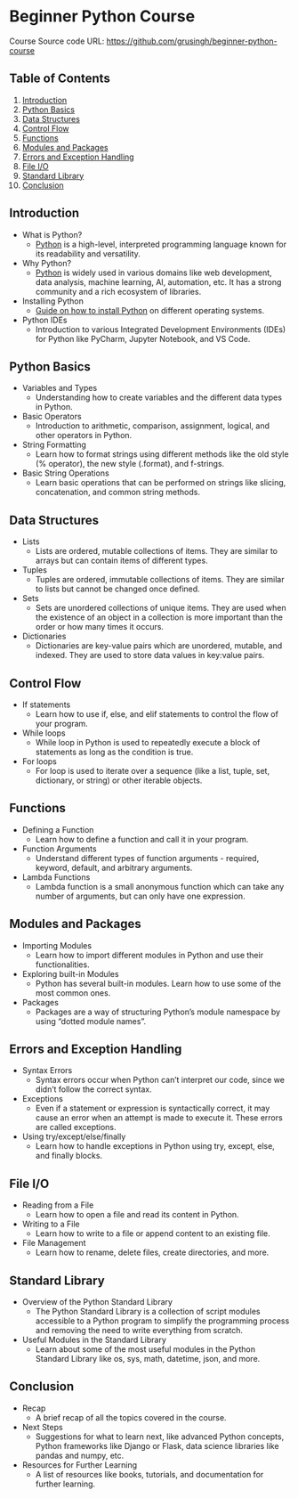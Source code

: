 # Beginner Python Course

Course Source code URL: https://github.com/grusingh/beginner-python-course

## Table of Contents

1. [Introduction](#introduction)
2. [Python Basics](#python-basics)
3. [Data Structures](#data-structures)
4. [Control Flow](#control-flow)
5. [Functions](#functions)
6. [Modules and Packages](#modules-and-packages)
7. [Errors and Exception Handling](#errors-and-exception-handling)
8. [File I/O](#file-io)
9. [Standard Library](#standard-library)
10. [Conclusion](#conclusion)

## Introduction
- What is Python? 
    - [Python](https://www.python.org/) is a high-level, interpreted programming language known for its readability and versatility.
- Why Python? 
    - [Python](https://www.python.org/) is widely used in various domains like web development, data analysis, machine learning, AI, automation, etc. It has a strong community and a rich ecosystem of libraries.
- Installing Python 
    - [Guide on how to install Python](https://realpython.com/installing-python/) on different operating systems.
- Python IDEs 
    - Introduction to various Integrated Development Environments (IDEs) for Python like PyCharm, Jupyter Notebook, and VS Code.

## Python Basics
- Variables and Types 
    - Understanding how to create variables and the different data types in Python.
- Basic Operators 
    - Introduction to arithmetic, comparison, assignment, logical, and other operators in Python.
- String Formatting 
    - Learn how to format strings using different methods like the old style (% operator), the new style (.format), and f-strings.
- Basic String Operations 
    - Learn basic operations that can be performed on strings like slicing, concatenation, and common string methods.

## Data Structures
- Lists 
    - Lists are ordered, mutable collections of items. They are similar to arrays but can contain items of different types.
- Tuples 
    - Tuples are ordered, immutable collections of items. They are similar to lists but cannot be changed once defined.
- Sets 
    - Sets are unordered collections of unique items. They are used when the existence of an object in a collection is more important than the order or how many times it occurs.
- Dictionaries 
    - Dictionaries are key-value pairs which are unordered, mutable, and indexed. They are used to store data values in key:value pairs.

## Control Flow
- If statements 
    - Learn how to use if, else, and elif statements to control the flow of your program.
- While loops 
    - While loop in Python is used to repeatedly execute a block of statements as long as the condition is true.
- For loops 
    - For loop is used to iterate over a sequence (like a list, tuple, set, dictionary, or string) or other iterable objects.

## Functions
- Defining a Function 
    - Learn how to define a function and call it in your program.
- Function Arguments 
    - Understand different types of function arguments - required, keyword, default, and arbitrary arguments.
- Lambda Functions 
    - Lambda function is a small anonymous function which can take any number of arguments, but can only have one expression.

## Modules and Packages
- Importing Modules 
    - Learn how to import different modules in Python and use their functionalities.
- Exploring built-in Modules 
    - Python has several built-in modules. Learn how to use some of the most common ones.
- Packages 
    - Packages are a way of structuring Python’s module namespace by using “dotted module names”.

## Errors and Exception Handling
- Syntax Errors 
    - Syntax errors occur when Python can’t interpret our code, since we didn’t follow the correct syntax.
- Exceptions 
    - Even if a statement or expression is syntactically correct, it may cause an error when an attempt is made to execute it. These errors are called exceptions.
- Using try/except/else/finally 
    - Learn how to handle exceptions in Python using try, except, else, and finally blocks.

## File I/O
- Reading from a File 
    - Learn how to open a file and read its content in Python.
- Writing to a File 
    - Learn how to write to a file or append content to an existing file.
- File Management 
    - Learn how to rename, delete files, create directories, and more.

## Standard Library
- Overview of the Python Standard Library 
    - The Python Standard Library is a collection of script modules accessible to a Python program to simplify the programming process and removing the need to write everything from scratch.
- Useful Modules in the Standard Library 
    - Learn about some of the most useful modules in the Python Standard Library like os, sys, math, datetime, json, and more.

## Conclusion
- Recap 
    - A brief recap of all the topics covered in the course.
- Next Steps 
    - Suggestions for what to learn next, like advanced Python concepts, Python frameworks like Django or Flask, data science libraries like pandas and numpy, etc.
- Resources for Further Learning 
    - A list of resources like books, tutorials, and documentation for further learning.